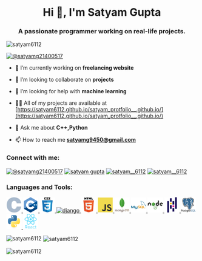 <h1 align="center">Hi 👋, I'm Satyam Gupta</h1>
<h3 align="center">A passionate programmer working on real-life projects.</h3>

<p align="left"> <img src="https://komarev.com/ghpvc/?username=satyam6112&label=Profile%20views&color=0e75b6&style=flat" alt="satyam6112" /> </p>

<p align="left"> <a href="https://twitter.com/@satyamg21400517" target="blank"><img src="https://img.shields.io/twitter/follow/@satyamg21400517?logo=twitter&style=for-the-badge" alt="@satyamg21400517" /></a> </p>

- 🔭 I’m currently working on **freelancing website**

- 👯 I’m looking to collaborate on **projects**

- 🤝 I’m looking for help with **machine learning**

- 👨‍💻 All of my projects are available at [https://satyam6112.github.io/satyam_protfolio__.github.io/](https://satyam6112.github.io/satyam_protfolio__.github.io/)

- 💬 Ask me about **C++,Python**

- 📫 How to reach me **satyamg9450@gmail.com**

<h3 align="left">Connect with me:</h3>
<p align="left">
<a href="https://twitter.com/@satyamg21400517" target="blank"><img align="center" src="https://raw.githubusercontent.com/rahuldkjain/github-profile-readme-generator/master/src/images/icons/Social/twitter.svg" alt="@satyamg21400517" height="30" width="40" /></a>
<a href="https://linkedin.com/in/satyam gupta" target="blank"><img align="center" src="https://raw.githubusercontent.com/rahuldkjain/github-profile-readme-generator/master/src/images/icons/Social/linked-in-alt.svg" alt="satyam gupta" height="30" width="40" /></a>
<a href="https://instagram.com/satyam__6112" target="blank"><img align="center" src="https://raw.githubusercontent.com/rahuldkjain/github-profile-readme-generator/master/src/images/icons/Social/instagram.svg" alt="satyam__6112" height="30" width="40" /></a>
<a href="https://www.leetcode.com/satyam__6112" target="blank"><img align="center" src="https://raw.githubusercontent.com/rahuldkjain/github-profile-readme-generator/master/src/images/icons/Social/leet-code.svg" alt="satyam__6112" height="30" width="40" /></a>
</p>

<h3 align="left">Languages and Tools:</h3>
<p align="left"> <a href="https://www.cprogramming.com/" target="_blank" rel="noreferrer"> <img src="https://raw.githubusercontent.com/devicons/devicon/master/icons/c/c-original.svg" alt="c" width="40" height="40"/> </a> <a href="https://www.w3schools.com/cpp/" target="_blank" rel="noreferrer"> <img src="https://raw.githubusercontent.com/devicons/devicon/master/icons/cplusplus/cplusplus-original.svg" alt="cplusplus" width="40" height="40"/> </a> <a href="https://www.w3schools.com/css/" target="_blank" rel="noreferrer"> <img src="https://raw.githubusercontent.com/devicons/devicon/master/icons/css3/css3-original-wordmark.svg" alt="css3" width="40" height="40"/> </a> <a href="https://www.djangoproject.com/" target="_blank" rel="noreferrer"> <img src="https://cdn.worldvectorlogo.com/logos/django.svg" alt="django" width="40" height="40"/> </a> <a href="https://www.w3.org/html/" target="_blank" rel="noreferrer"> <img src="https://raw.githubusercontent.com/devicons/devicon/master/icons/html5/html5-original-wordmark.svg" alt="html5" width="40" height="40"/> </a> <a href="https://developer.mozilla.org/en-US/docs/Web/JavaScript" target="_blank" rel="noreferrer"> <img src="https://raw.githubusercontent.com/devicons/devicon/master/icons/javascript/javascript-original.svg" alt="javascript" width="40" height="40"/> </a> <a href="https://www.mongodb.com/" target="_blank" rel="noreferrer"> <img src="https://raw.githubusercontent.com/devicons/devicon/master/icons/mongodb/mongodb-original-wordmark.svg" alt="mongodb" width="40" height="40"/> </a> <a href="https://www.mysql.com/" target="_blank" rel="noreferrer"> <img src="https://raw.githubusercontent.com/devicons/devicon/master/icons/mysql/mysql-original-wordmark.svg" alt="mysql" width="40" height="40"/> </a> <a href="https://nodejs.org" target="_blank" rel="noreferrer"> <img src="https://raw.githubusercontent.com/devicons/devicon/master/icons/nodejs/nodejs-original-wordmark.svg" alt="nodejs" width="40" height="40"/> </a> <a href="https://pandas.pydata.org/" target="_blank" rel="noreferrer"> <img src="https://raw.githubusercontent.com/devicons/devicon/2ae2a900d2f041da66e950e4d48052658d850630/icons/pandas/pandas-original.svg" alt="pandas" width="40" height="40"/> </a> <a href="https://www.postgresql.org" target="_blank" rel="noreferrer"> <img src="https://raw.githubusercontent.com/devicons/devicon/master/icons/postgresql/postgresql-original-wordmark.svg" alt="postgresql" width="40" height="40"/> </a> <a href="https://www.python.org" target="_blank" rel="noreferrer"> <img src="https://raw.githubusercontent.com/devicons/devicon/master/icons/python/python-original.svg" alt="python" width="40" height="40"/> </a> <a href="https://reactjs.org/" target="_blank" rel="noreferrer"> <img src="https://raw.githubusercontent.com/devicons/devicon/master/icons/react/react-original-wordmark.svg" alt="react" width="40" height="40"/> </a> </p>

<p><img align="left" src="https://github-readme-stats.vercel.app/api/top-langs?username=satyam6112&show_icons=true&locale=en&layout=compact" alt="satyam6112" /></p>

<p>&nbsp;<img align="center" src="https://github-readme-stats.vercel.app/api?username=satyam6112&show_icons=true&locale=en" alt="satyam6112" /></p>

<p><img align="center" src="https://github-readme-streak-stats.herokuapp.com/?user=satyam6112&" alt="satyam6112" /></p>
